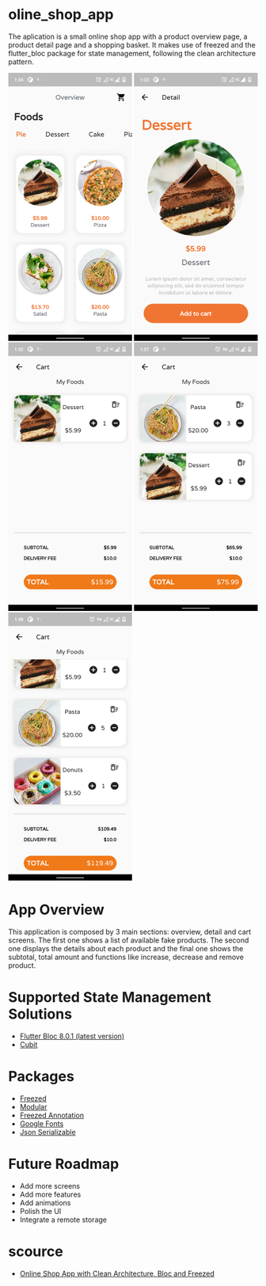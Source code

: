 # oline_shop_app

The aplication is a small online shop app with a product overview page, a product detail page and a shopping basket. 
It makes use of freezed and the flutter_bloc package for state management, following the clean architecture pattern.

<p float="left">
  <img src="assets/screenshot/cart_1.png" width="250" />
  <img src="assets/screenshot/cart_2.png" width="250" />
  <img src="assets/screenshot/cart_3.png" width="250" />
  <img src="assets/screenshot/cart_4.png" width="250" />
  <img src="assets/screenshot/cart_5.png" width="250" />

# App Overview
  
This application is composed by 3 main sections: overview, detail and cart screens.
The first one shows a list of available fake products. The second one displays the details
about each product and the final one shows the subtotal, total amount and functions like
increase, decrease and remove product.

# Supported State Management Solutions
  
- [Flutter Bloc 8.0.1 (latest version)](https://pub.dev/packages/flutter_bloc)
- [Cubit](https://pub.dev/packages/flutter_bloc)
  
# Packages 

- [Freezed](https://pub.dev/packages/freezed)
- [Modular](https://pub.dev/packages/flutter_modular)
- [Freezed Annotation](https://pub.dev/packages/freezed_annotation)
- [Google Fonts](https://pub.dev/packages/google_fonts)
- [Json Serializable](https://pub.dev/packages/json_serializable)

# Future Roadmap

- Add more screens
- Add more features
- Add animations
- Polish the UI
- Integrate a remote storage 

# scource
  
  - [Online Shop App with Clean Architecture, Bloc and Freezed](https://github.com/cindistar/small-online-shop-app-with-bloc-and-clean-arquitecture.git)

